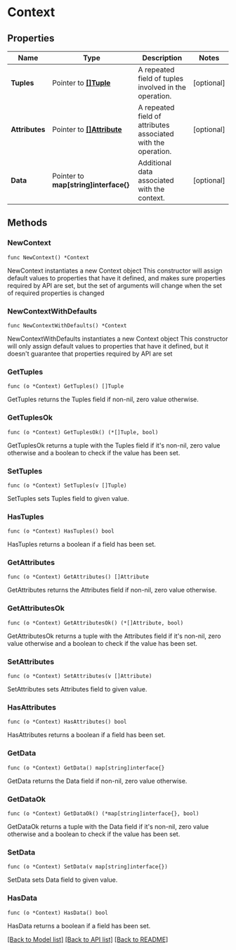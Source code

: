 # Context

## Properties

Name | Type | Description | Notes
------------ | ------------- | ------------- | -------------
**Tuples** | Pointer to [**[]Tuple**](Tuple.md) | A repeated field of tuples involved in the operation. | [optional] 
**Attributes** | Pointer to [**[]Attribute**](Attribute.md) | A repeated field of attributes associated with the operation. | [optional] 
**Data** | Pointer to **map[string]interface{}** | Additional data associated with the context. | [optional] 

## Methods

### NewContext

`func NewContext() *Context`

NewContext instantiates a new Context object
This constructor will assign default values to properties that have it defined,
and makes sure properties required by API are set, but the set of arguments
will change when the set of required properties is changed

### NewContextWithDefaults

`func NewContextWithDefaults() *Context`

NewContextWithDefaults instantiates a new Context object
This constructor will only assign default values to properties that have it defined,
but it doesn't guarantee that properties required by API are set

### GetTuples

`func (o *Context) GetTuples() []Tuple`

GetTuples returns the Tuples field if non-nil, zero value otherwise.

### GetTuplesOk

`func (o *Context) GetTuplesOk() (*[]Tuple, bool)`

GetTuplesOk returns a tuple with the Tuples field if it's non-nil, zero value otherwise
and a boolean to check if the value has been set.

### SetTuples

`func (o *Context) SetTuples(v []Tuple)`

SetTuples sets Tuples field to given value.

### HasTuples

`func (o *Context) HasTuples() bool`

HasTuples returns a boolean if a field has been set.

### GetAttributes

`func (o *Context) GetAttributes() []Attribute`

GetAttributes returns the Attributes field if non-nil, zero value otherwise.

### GetAttributesOk

`func (o *Context) GetAttributesOk() (*[]Attribute, bool)`

GetAttributesOk returns a tuple with the Attributes field if it's non-nil, zero value otherwise
and a boolean to check if the value has been set.

### SetAttributes

`func (o *Context) SetAttributes(v []Attribute)`

SetAttributes sets Attributes field to given value.

### HasAttributes

`func (o *Context) HasAttributes() bool`

HasAttributes returns a boolean if a field has been set.

### GetData

`func (o *Context) GetData() map[string]interface{}`

GetData returns the Data field if non-nil, zero value otherwise.

### GetDataOk

`func (o *Context) GetDataOk() (*map[string]interface{}, bool)`

GetDataOk returns a tuple with the Data field if it's non-nil, zero value otherwise
and a boolean to check if the value has been set.

### SetData

`func (o *Context) SetData(v map[string]interface{})`

SetData sets Data field to given value.

### HasData

`func (o *Context) HasData() bool`

HasData returns a boolean if a field has been set.


[[Back to Model list]](../README.md#documentation-for-models) [[Back to API list]](../README.md#documentation-for-api-endpoints) [[Back to README]](../README.md)


